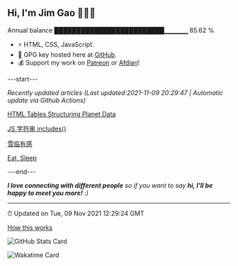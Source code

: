 
<h2>Hi, I'm Jim Gao 👋👨‍💻</h2>

Annual balance    █████████████████████████▁▁▁▁▁   85.62 %

- ⚡ HTML, CSS, JavaScript.
- 🔑 GPG key hosted here at [GitHub](https://github.com/tianheg.gpg).
- 💰 Support my work on [Patreon](https://www.patreon.com/tianheg) or [Afdian](https://afdian.net/@tianheg)!

---start---

*Recently updated articles (Last updated:2021-11-09 20:29:47 | Automatic update via Github Actions)*

[HTML Tables Structuring Planet Data](https://blog.yidajiabei.xyz/posts/html-tables-structuring-planet-data/)

[JS 字符串 includes()](https://blog.yidajiabei.xyz/posts/js-string-includes/)

[雪临有感](https://blog.yidajiabei.xyz/posts/feelings-with-snow-2021/)

[Eat, Sleep](https://blog.yidajiabei.xyz/en/posts/eat-sleep/)

---end---

<em><b>I love connecting with different people</b> so if you want to say <b>hi, I'll be happy to meet you more!</b> :)</em>

---

⏰ Updated on Tue, 09 Nov 2021 12:29:24 GMT

[How this works](https://github.com/tianheg/tianheg/issues/1)

![GitHub Stats Card](https://tianheg-readme-stats.vercel.app/api?username=tianheg&show_icons=true)

![Wakatime Card](https://tianheg-readme-stats.vercel.app/api/wakatime?username=tianheg&layout=compact)
